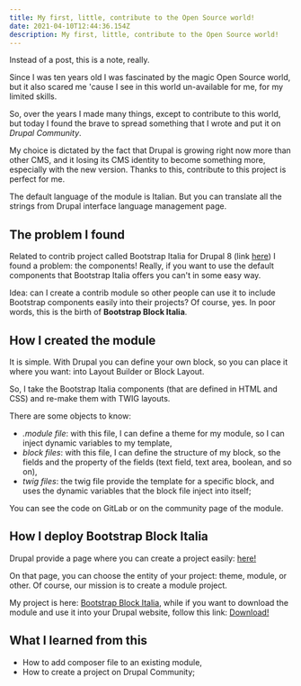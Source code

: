 ```yaml
---
title: My first, little, contribute to the Open Source world!
date: 2021-04-10T12:44:36.154Z
description: My first, little, contribute to the Open Source world!
---
```

Instead of a post, this is a note, really.

Since I was ten years old I was fascinated by the magic Open Source world, but it also scared me 'cause I see in this world un-available for me, for my limited skills. 

So, over the years I made many things, except to contribute to this world, but today I found the brave to spread something that I wrote and put it on *Drupal Community*.

My choice is dictated by the fact that Drupal is growing right now more than other CMS, and it losing its CMS identity to become something more, especially with the new version. Thanks to this, contribute to this project is perfect for me.

The default language of the module is Italian. But you can translate all the strings from Drupal interface language management page.

## The problem I found

Related to contrib project called Bootstrap Italia for Drupal 8 (link [here](https://www.drupal.org/project/bootstrap_italia)) I found a problem: the components! Really, if you want to use the default components that Bootstrap Italia offers you can't in some easy way. 

Idea: can I create a contrib module so other people can use it to include Bootstrap components easily into their projects? Of course, yes. In poor words, this is the birth of **Bootstrap Block Italia**.

## How I created the module

It is simple. With Drupal you can define your own block, so you can place it where you want: into Layout Builder or Block Layout. 

So, I take the Bootstrap Italia components (that are defined in HTML and CSS) and re-make them with TWIG layouts. 

There are some objects to know: 

* *.module file*: with this file, I can define a theme for my module, so I can inject dynamic variables to my template,
* *block files*: with this file, I can define the structure of my block, so the fields and the property of the fields (text field, text area, boolean, and so on),
* *twig files*: the twig file provide the template for a specific block, and uses the dynamic variables that the block file inject into itself;

You can see the code on GitLab or on the community page of the module. 

## How I deploy Bootstrap Block Italia

Drupal provide a page where you can create a project easily: [here!](https://www.drupal.org/project/add) 

On that page, you can choose the entity of your project: theme, module, or other. Of course, our mission is to create a module project.

My project is here: [Bootstrap Block Italia](https://www.drupal.org/project/bootstrap_block_italia), while if you want to download the module and use it into your Drupal website, follow this link: [Download!](https://www.drupal.org/project/bootstrap_block_italia/releases/1.0.x-dev)

## What I learned from this

* How to add composer file to an existing module,
* How to create a project on Drupal Community;